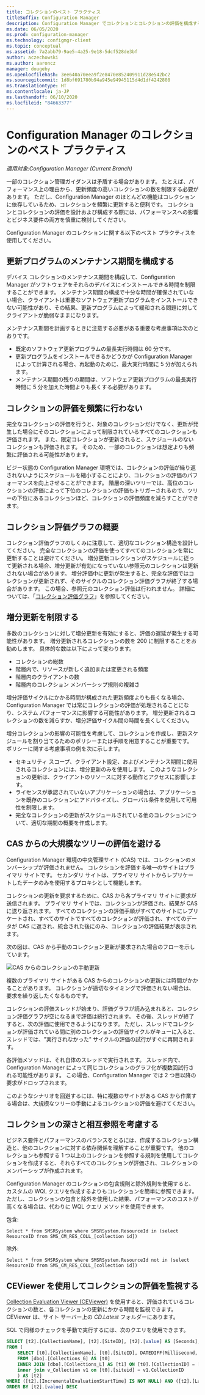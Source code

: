 ```yaml
---
title: コレクションのベスト プラクティス
titleSuffix: Configuration Manager
description: Configuration Manager でコレクションとコレクションの評価を構成する際の推奨事項について説明します。
ms.date: 06/05/2020
ms.prod: configuration-manager
ms.technology: configmgr-client
ms.topic: conceptual
ms.assetid: 7a2abb79-9ae5-4a25-9e18-5dcf528de3bf
author: aczechowski
ms.author: aaroncz
manager: dougeby
ms.openlocfilehash: 3ee640a70eea9f2e8470e852409911d28e542bc2
ms.sourcegitcommit: 1d8bf691780b94a945e94945115d4d1df4242808
ms.translationtype: HT
ms.contentlocale: ja-JP
ms.lasthandoff: 06/10/2020
ms.locfileid: "84663377"
---
```

# <a name="best-practices-for-collections-in-configuration-manager"></a>Configuration Manager のコレクションのベスト プラクティス

*適用対象:Configuration Manager (Current Branch)*

一部のコレクション管理ガイダンスは矛盾する場合があります。 たとえば、パフォーマンス上の理由から、更新頻度の高いコレクションの数を制限する必要があります。 ただし、Configuration Manager のほとんどの機能はコレクションに依存しているため、コレクションを頻繁に更新すると便利です。 コレクションとコレクションの評価を設計および構成する際には、パフォーマンスへの影響とビジネス要件の両方を慎重に検討してください。

Configuration Manager のコレクションに関する以下のベスト プラクティスを使用してください。  

## <a name="configure-maintenance-window-for-updates"></a>更新プログラムのメンテナンス期間を構成する

デバイス コレクションのメンテナンス期間を構成して、Configuration Manager がソフトウェアをそれらのデバイスにインストールできる時間を制限することができます。 メンテナンス期間の構成で十分な時間が確保されていない場合、クライアントは重要なソフトウェア更新プログラムをインストールできない可能性があり、その結果、更新プログラムによって緩和される問題に対してクライアントが脆弱なままになります。

メンテナンス期間を計画するときに注意する必要がある重要な考慮事項は次のとおりです。

- 既定のソフトウェア更新プログラムの最長実行時間は 60 分です。
- 更新プログラムをインストールできるかどうかが Configuration Manager によって計算される場合、再起動のために、最大実行時間に 5 分が加えられます。
- メンテナンス期間の残りの期間は、ソフトウェア更新プログラムの最長実行時間に 5 分を加えた時間よりも長くする必要があります。

## <a name="avoid-frequent-collection-evaluation"></a>コレクションの評価を頻繁に行わない

完全なコレクションの評価を行うと、対象のコレクションだけでなく、更新が発生した場合にそのコレクションによって制限されているすべてのコレクションも評価されます。 また、限定コレクションが更新されると、スケジュールのないコレクションも評価されます。 そのため、一部のコレクションは想定よりも頻繁に評価される可能性があります。

ビジー状態の Configuration Manager 環境では、コレクションの評価が繰り返されないようにスケジュールを縮小することにより、コレクションの評価のパフォーマンスを向上させることができます。 階層の深いツリーでは、高位のコレクションの評価によって下位のコレクションの評価もトリガーされるので、ツリーの下位にあるコレクションほど、コレクションの評価頻度を減らすことができます。

## <a name="understand-the-collection-evaluation-graph"></a>コレクション評価グラフの概要

コレクション評価グラフのしくみに注意して、適切なコレクション構造を設計してください。 完全なコレクションの評価を使ってすべてのコレクションを常に更新することは避けてください。 増分更新コレクションがスケジュールに従って更新される場合、増分更新が有効になっていない参照元のコレクションは更新されない場合があります。 増分評価中に更新が発生すると、完全な評価ではコレクションが更新されず、そのサイクルのコレクション評価グラフが終了する場合があります。 この場合、参照元のコレクション評価は行われません。 詳細については、「[コレクション評価グラフ](collection-evaluation.md#collection-evaluation-graph)」を参照してください。

## <a name="limit-incremental-updates"></a><a name="bkmk_incremental"></a> 増分更新を制限する

多数のコレクションに対して増分更新を有効にすると、評価の遅延が発生する可能性があります。 増分更新されるコレクションの数を 200 に制限することをお勧めします。 具体的な数は以下によって変わります。

- コレクションの総数
- 階層内で、リソースが新しく追加または変更される頻度
- 階層内のクライアントの数
- 階層内のコレクション メンバーシップ規則の複雑さ

増分評価サイクルにかかる時間が構成された更新頻度よりも長くなる場合、Configuration Manager では常にコレクションの評価が処理されることになり、システム パフォーマンスに影響する可能性があります。 増分更新されるコレクションの数を減らすか、増分評価サイクル間の時間を長くしてください。

増分コレクションの影響の可能性を考慮して、コレクションを作成し、更新スケジュールを割り当てるためのポリシーまたは手順を用意することが重要です。 ポリシーに関する考慮事項の例を次に示します。

- セキュリティ スコープ、クライアント設定、およびメンテナンス期間に使用されるコレクションには、増分更新のみを使用します。 このようなコレクションの更新は、クライアントのリソースに対する動作とアクセスに影響します。
- ライセンスが承認されていないアプリケーションの場合は、アプリケーションを既存のコレクションにアドバタイズし、グローバル条件を使用して可用性を制限します。
- 完全なコレクションの更新がスケジュールされている他のコレクションについて、適切な期間の概要を作成します。

## <a name="avoid-evaluation-of-large-trees-from-the-cas"></a>CAS からの大規模なツリーの評価を避ける

Configuration Manager 環境の中央管理サイト (CAS) では、コレクションのメンバーシップが評価されません。 コレクションを評価する唯一のサイトはプライマリ サイトです。 セカンダリ サイトは、プライマリ サイトからレプリケートしたデータのみを使用するプロキシとして機能します。

コレクションの更新を要求するために、CAS から各プライマリ サイトに要求が送信されます。 プライマリ サイトでは、コレクションが評価され、結果が CAS に送り返されます。 すべてのコレクションの評価手順がすべてのサイトにレプリケートされ、すべてのサイトですべてのコレクションが評価され、すべてのデータが CAS に返され、統合された後にのみ、コレクションの評価結果が表示されます。

次の図は、CAS から手動のコレクション更新が要求された場合のフローを示しています。

![CAS からのコレクションの手動更新](media/manual-collection-update-from-cas.png)

複数のプライマリ サイトがある CAS からのコレクションの更新には時間がかかることがあります。 コレクションが適切なタイミングで評価されない場合は、要求を繰り返したくなるものです。

コレクションの評価スレッドが始まり、評価グラフが読み込まれると、コレクション評価グラフが空になるまで評価は続行されます。 その後、スレッドが終了すると、次の評価に使用できるようになります。 ただし、スレッドでコレクションが評価されている間に別のコレクションの評価サイクルがキューに入ると、スレッドでは、"実行されなかった" サイクルの評価の試行がすぐに再開されます。

各評価メソッドは、それ自体のスレッドで実行されます。 スレッド内で、Configuration Manager によって同じコレクションのグラフ化が複数回試行される可能性があります。 この場合、Configuration Manager では 2 つ目以降の要求がドロップされます。

このようなシナリオを回避するには、特に複数のサイトがある CAS から作業する場合は、大規模なツリーの手動によるコレクションの評価を避けてください。

## <a name="consider-collection-depth-and-cross-referencing"></a>コレクションの深さと相互参照を考慮する

ビジネス要件とパフォーマンスのバランスをとるには、作成するコレクション構造と、他のコレクションに対する依存関係を理解することが重要です。 他のコレクションも参照する 1 つ以上のコレクションを参照する規則を使用してコレクションを作成すると、それらすべてのコレクションが評価され、コレクションのメンバーシップが作成されます。

Configuration Manager のコレクションの包含規則と除外規則を使用すると、カスタムの WQL クエリを作成するよりもコレクションを簡単に参照できます。 ただし、コレクションの包含と除外を使用した結果、パフォーマンスのコストが高くなる場合は、代わりに WQL クエリ メソッドを使用できます。

包含:

`Select * from SMSRSystem where SMSRSystem.ResourceId in (select ResourceID from SMS_CM_RES_COLL_[collection id])`

除外:

`Select * from SMSRSystem where SMSRSystem.ResourceId not in (select ResourceID from SMS_CM_RES_COLL_[collection id])`

## <a name="use-ceviewer-to-monitor-collection-evaluation"></a>CEViewer を使用してコレクションの評価を監視する

[Collection Evaluation Viewer (CEViewer)](https://docs.microsoft.com/mem/configmgr/core/support/ceviewer) を使用すると、評価されているコレクションの数と、各コレクションの更新にかかる時間を監視できます。 CEViewer は、サイト サーバー上の *CD.Latest* フォルダーにあります。

SQL で同様のチェックを手動で実行するには、次のクエリを使用できます。

```sql
SELECT [t2].[CollectionName], [t2].[SiteID], [t2].[value] AS [Seconds], [t2].[LastIncrementalRefreshTime], [t2].[IncrementalMemberChanges] AS [IncChanges], [t2].[LastMemberChangeTime] AS [MemberChangeTime]
FROM (
    SELECT [t0].[CollectionName], [t0].[SiteID], DATEDIFF(Millisecond, [t1].[IncrementalEvaluationStartTime], [t1].[LastIncrementalRefreshTime]) * 0.001 AS [value], [t1].[LastIncrementalRefreshTime], [t1].[IncrementalMemberChanges], [t1].[LastMemberChangeTime], [t1].[IncrementalEvaluationStartTime], v1.[RefreshType]
    FROM [dbo].[Collections_G] AS [t0]
    INNER JOIN [dbo].[Collections_L] AS [t1] ON [t0].[CollectionID] = [t1].[CollectionID]
    inner join v_Collection v1 on [t0].[siteid] = v1.CollectionID
    ) AS [t2]
WHERE ([t2].[IncrementalEvaluationStartTime] IS NOT NULL) AND ([t2].[LastIncrementalRefreshTime] IS NOT NULL) and (refreshtype='4' or refreshtype='6')
ORDER BY [t2].[value] DESC
```


